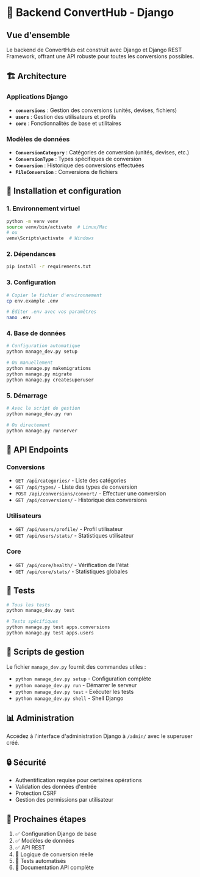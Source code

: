 # 🔧 Backend ConvertHub - Django

## Vue d'ensemble

Le backend de ConvertHub est construit avec Django et Django REST Framework, offrant une API robuste pour toutes les conversions possibles.

## 🏗️ Architecture

### Applications Django

- **`conversions`** : Gestion des conversions (unités, devises, fichiers)
- **`users`** : Gestion des utilisateurs et profils
- **`core`** : Fonctionnalités de base et utilitaires

### Modèles de données

- **`ConversionCategory`** : Catégories de conversion (unités, devises, etc.)
- **`ConversionType`** : Types spécifiques de conversion
- **`Conversion`** : Historique des conversions effectuées
- **`FileConversion`** : Conversions de fichiers

## 🚀 Installation et configuration

### 1. Environnement virtuel

```bash
python -m venv venv
source venv/bin/activate  # Linux/Mac
# ou
venv\Scripts\activate  # Windows
```

### 2. Dépendances

```bash
pip install -r requirements.txt
```

### 3. Configuration

```bash
# Copier le fichier d'environnement
cp env.example .env

# Éditer .env avec vos paramètres
nano .env
```

### 4. Base de données

```bash
# Configuration automatique
python manage_dev.py setup

# Ou manuellement
python manage.py makemigrations
python manage.py migrate
python manage.py createsuperuser
```

### 5. Démarrage

```bash
# Avec le script de gestion
python manage_dev.py run

# Ou directement
python manage.py runserver
```

## 📡 API Endpoints

### Conversions

- `GET /api/categories/` - Liste des catégories
- `GET /api/types/` - Liste des types de conversion
- `POST /api/conversions/convert/` - Effectuer une conversion
- `GET /api/conversions/` - Historique des conversions

### Utilisateurs

- `GET /api/users/profile/` - Profil utilisateur
- `GET /api/users/stats/` - Statistiques utilisateur

### Core

- `GET /api/core/health/` - Vérification de l'état
- `GET /api/core/stats/` - Statistiques globales

## 🧪 Tests

```bash
# Tous les tests
python manage_dev.py test

# Tests spécifiques
python manage.py test apps.conversions
python manage.py test apps.users
```

## 🔧 Scripts de gestion

Le fichier `manage_dev.py` fournit des commandes utiles :

- `python manage_dev.py setup` - Configuration complète
- `python manage_dev.py run` - Démarrer le serveur
- `python manage_dev.py test` - Exécuter les tests
- `python manage_dev.py shell` - Shell Django

## 📊 Administration

Accédez à l'interface d'administration Django à `/admin/` avec le superuser créé.

## 🔒 Sécurité

- Authentification requise pour certaines opérations
- Validation des données d'entrée
- Protection CSRF
- Gestion des permissions par utilisateur

## 🚀 Prochaines étapes

1. ✅ Configuration Django de base
2. ✅ Modèles de données
3. ✅ API REST
4. 🔄 Logique de conversion réelle
5. 🔄 Tests automatisés
6. 🔄 Documentation API complète
